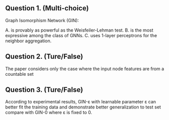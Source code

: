 ## Question 1. (Multi-choice)

Graph Isomorphism Network (GIN):

A. is provably as powerful as the Weisfeiler-Lehman test.
B. is the most expressive among the class of GNNs.
C. uses 1-layer perceptrons for the neighbor aggregation. 

## Question 2. (Ture/False)

The paper considers only the case where the input node features are from a countable set


## Question 3. (Ture/False)

According to experimental results, GIN-ε with learnable parameter ε can better fit the training data and demonstrate better generalization to test set compare with GIN-0 where ε is fixed to 0.

